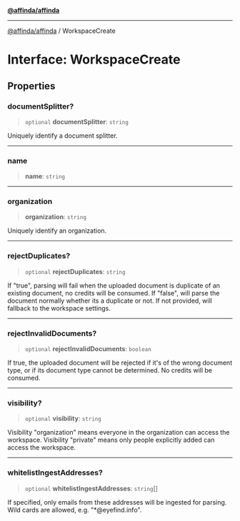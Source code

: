 [**@affinda/affinda**](../README.md)

***

[@affinda/affinda](../globals.md) / WorkspaceCreate

# Interface: WorkspaceCreate

## Properties

### documentSplitter?

> `optional` **documentSplitter**: `string`

Uniquely identify a document splitter.

***

### name

> **name**: `string`

***

### organization

> **organization**: `string`

Uniquely identify an organization.

***

### rejectDuplicates?

> `optional` **rejectDuplicates**: `string`

If "true", parsing will fail when the uploaded document is duplicate of an existing document, no credits will be consumed. If "false", will parse the document normally whether its a duplicate or not. If not provided, will fallback to the workspace settings.

***

### rejectInvalidDocuments?

> `optional` **rejectInvalidDocuments**: `boolean`

If true, the uploaded document will be rejected if it's of the wrong document type, or if its document type cannot be determined. No credits will be consumed.

***

### visibility?

> `optional` **visibility**: `string`

Visibility "organization" means everyone in the organization can access the workspace. Visibility "private" means only people explicitly added can access the workspace.

***

### whitelistIngestAddresses?

> `optional` **whitelistIngestAddresses**: `string`[]

If specified, only emails from these addresses will be ingested for parsing. Wild cards are allowed, e.g. "*@eyefind.info".
